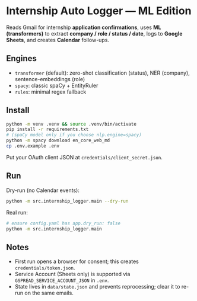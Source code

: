 # Internship Auto Logger — ML Edition
Reads Gmail for internship **application confirmations**, uses **ML (transformers)** to extract
**company / role / status / date**, logs to **Google Sheets**, and creates **Calendar** follow-ups.

## Engines
- `transformer` (default): zero-shot classification (status), NER (company), sentence-embeddings (role)
- `spacy`: classic spaCy + EntityRuler
- `rules`: minimal regex fallback

## Install
```bash
python -m venv .venv && source .venv/bin/activate
pip install -r requirements.txt
# (spaCy model only if you choose nlp.engine=spacy)
python -m spacy download en_core_web_md
cp .env.example .env
```
Put your OAuth client JSON at `credentials/client_secret.json`.

## Run
Dry-run (no Calendar events):
```bash
python -m src.internship_logger.main --dry-run
```
Real run:
```bash
# ensure config.yaml has app.dry_run: false
python -m src.internship_logger.main
```

## Notes
- First run opens a browser for consent; this creates `credentials/token.json`.
- Service Account (Sheets only) is supported via `GSPREAD_SERVICE_ACCOUNT_JSON` in `.env`.
- State lives in `data/state.json` and prevents reprocessing; clear it to re-run on the same emails.
